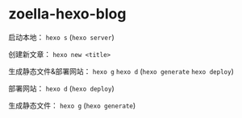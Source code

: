 # zoella-hexo-blog

启动本地：
```hexo s```
(`hexo server`)

创建新文章：
```hexo new <title>```

生成静态文件&部署网站：
```hexo g```
```hexo d```
(`hexo generate` `hexo deploy`)

部署网站：
```hexo d```
(`hexo deploy`)

生成静态文件：
```hexo g```
(`hexo generate`)
